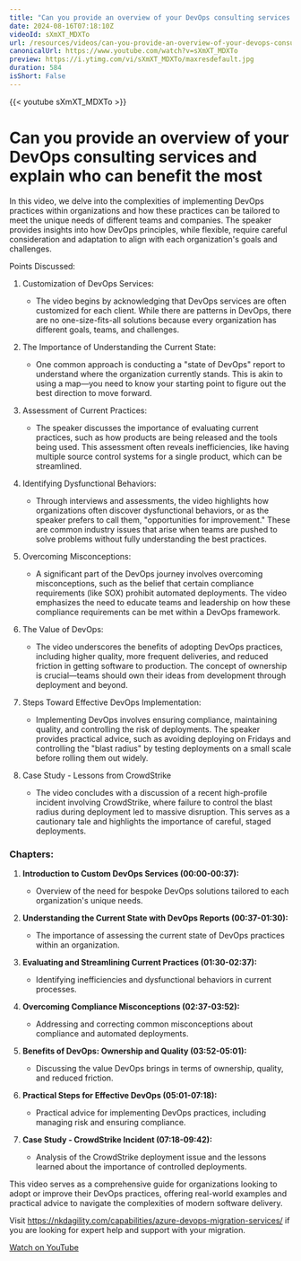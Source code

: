 ```yaml
---
title: "Can you provide an overview of your DevOps consulting services and explain who can benefit the most"
date: 2024-08-16T07:18:10Z
videoId: sXmXT_MDXTo
url: /resources/videos/can-you-provide-an-overview-of-your-devops-consulting-services-and-explain-who-can-benefit-the-most
canonicalUrl: https://www.youtube.com/watch?v=sXmXT_MDXTo
preview: https://i.ytimg.com/vi/sXmXT_MDXTo/maxresdefault.jpg
duration: 584
isShort: False
---
```


{{< youtube sXmXT_MDXTo >}}

# Can you provide an overview of your DevOps consulting services and explain who can benefit the most

In this video, we delve into the complexities of implementing DevOps practices within organizations and how these practices can be tailored to meet the unique needs of different teams and companies. The speaker provides insights into how DevOps principles, while flexible, require careful consideration and adaptation to align with each organization's goals and challenges.

Points Discussed:

1. Customization of DevOps Services:

   - The video begins by acknowledging that DevOps services are often customized for each client. While there are patterns in DevOps, there are no one-size-fits-all solutions because every organization has different goals, teams, and challenges.

2. The Importance of Understanding the Current State:

   - One common approach is conducting a "state of DevOps" report to understand where the organization currently stands. This is akin to using a map—you need to know your starting point to figure out the best direction to move forward.

3. Assessment of Current Practices:

   - The speaker discusses the importance of evaluating current practices, such as how products are being released and the tools being used. This assessment often reveals inefficiencies, like having multiple source control systems for a single product, which can be streamlined.

4. Identifying Dysfunctional Behaviors:

   - Through interviews and assessments, the video highlights how organizations often discover dysfunctional behaviors, or as the speaker prefers to call them, "opportunities for improvement." These are common industry issues that arise when teams are pushed to solve problems without fully understanding the best practices.

5. Overcoming Misconceptions:

   - A significant part of the DevOps journey involves overcoming misconceptions, such as the belief that certain compliance requirements (like SOX) prohibit automated deployments. The video emphasizes the need to educate teams and leadership on how these compliance requirements can be met within a DevOps framework.

6. The Value of DevOps:

   - The video underscores the benefits of adopting DevOps practices, including higher quality, more frequent deliveries, and reduced friction in getting software to production. The concept of ownership is crucial—teams should own their ideas from development through deployment and beyond.

7. Steps Toward Effective DevOps Implementation:

   - Implementing DevOps involves ensuring compliance, maintaining quality, and controlling the risk of deployments. The speaker provides practical advice, such as avoiding deploying on Fridays and controlling the "blast radius" by testing deployments on a small scale before rolling them out widely.

8. Case Study - Lessons from CrowdStrike
   - The video concludes with a discussion of a recent high-profile incident involving CrowdStrike, where failure to control the blast radius during deployment led to massive disruption. This serves as a cautionary tale and highlights the importance of careful, staged deployments.

### Chapters:

1. **Introduction to Custom DevOps Services (00:00-00:37):**

   - Overview of the need for bespoke DevOps solutions tailored to each organization's unique needs.

2. **Understanding the Current State with DevOps Reports (00:37-01:30):**

   - The importance of assessing the current state of DevOps practices within an organization.

3. **Evaluating and Streamlining Current Practices (01:30-02:37):**

   - Identifying inefficiencies and dysfunctional behaviors in current processes.

4. **Overcoming Compliance Misconceptions (02:37-03:52):**

   - Addressing and correcting common misconceptions about compliance and automated deployments.

5. **Benefits of DevOps: Ownership and Quality (03:52-05:01):**

   - Discussing the value DevOps brings in terms of ownership, quality, and reduced friction.

6. **Practical Steps for Effective DevOps (05:01-07:18):**

   - Practical advice for implementing DevOps practices, including managing risk and ensuring compliance.

7. **Case Study - CrowdStrike Incident (07:18-09:42):**
   - Analysis of the CrowdStrike deployment issue and the lessons learned about the importance of controlled deployments.

This video serves as a comprehensive guide for organizations looking to adopt or improve their DevOps practices, offering real-world examples and practical advice to navigate the complexities of modern software delivery.

Visit https://nkdagility.com/capabilities/azure-devops-migration-services/ if you are looking for expert help and support with your migration.

[Watch on YouTube](https://www.youtube.com/watch?v=sXmXT_MDXTo)
